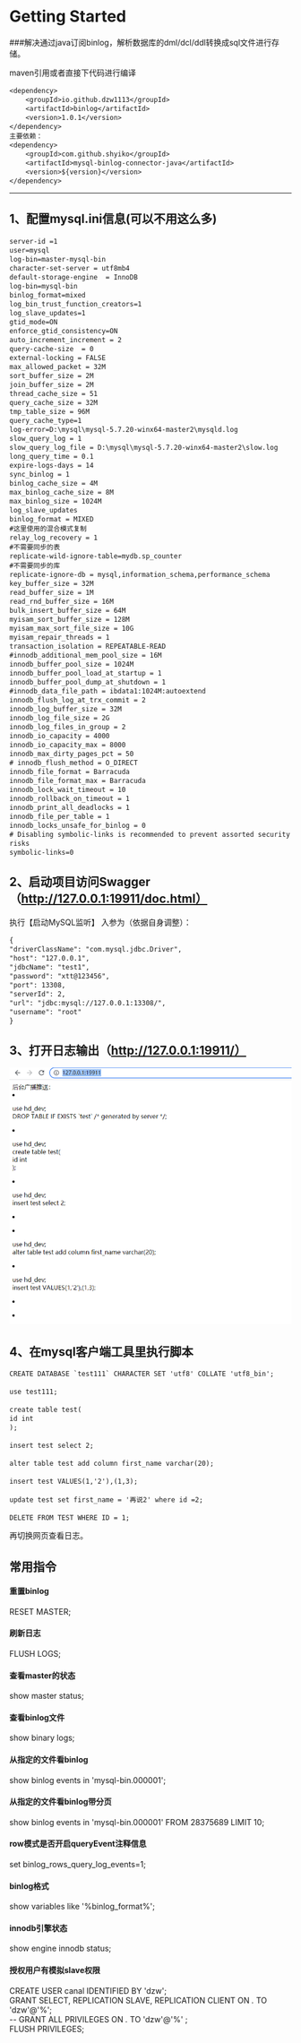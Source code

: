 # Getting Started

###解决通过java订阅binlog，解析数据库的dml/dcl/ddl转换成sql文件进行存储。

maven引用或者直接下代码进行编译

```
<dependency>
    <groupId>io.github.dzw1113</groupId>
    <artifactId>binlog</artifactId>
    <version>1.0.1</version>
</dependency>
主要依赖：
<dependency>
    <groupId>com.github.shyiko</groupId>
    <artifactId>mysql-binlog-connector-java</artifactId>
    <version>${version}</version>
</dependency>
```

---

## 1、配置mysql.ini信息(可以不用这么多)

```
server-id =1
user=mysql
log-bin=master-mysql-bin
character-set-server = utf8mb4
default-storage-engine  = InnoDB
log-bin=mysql-bin
binlog_format=mixed
log_bin_trust_function_creators=1
log_slave_updates=1
gtid_mode=ON
enforce_gtid_consistency=ON
auto_increment_increment = 2
query-cache-size  = 0
external-locking = FALSE
max_allowed_packet = 32M
sort_buffer_size = 2M
join_buffer_size = 2M
thread_cache_size = 51
query_cache_size = 32M
tmp_table_size = 96M
query_cache_type=1
log-error=D:\mysql\mysql-5.7.20-winx64-master2\mysqld.log
slow_query_log = 1
slow_query_log_file = D:\mysql\mysql-5.7.20-winx64-master2\slow.log
long_query_time = 0.1
expire-logs-days = 14
sync_binlog = 1
binlog_cache_size = 4M
max_binlog_cache_size = 8M
max_binlog_size = 1024M
log_slave_updates
binlog_format = MIXED
#这里使用的混合模式复制
relay_log_recovery = 1
#不需要同步的表
replicate-wild-ignore-table=mydb.sp_counter
#不需要同步的库
replicate-ignore-db = mysql,information_schema,performance_schema
key_buffer_size = 32M
read_buffer_size = 1M
read_rnd_buffer_size = 16M
bulk_insert_buffer_size = 64M
myisam_sort_buffer_size = 128M
myisam_max_sort_file_size = 10G
myisam_repair_threads = 1
transaction_isolation = REPEATABLE-READ
#innodb_additional_mem_pool_size = 16M
innodb_buffer_pool_size = 1024M
innodb_buffer_pool_load_at_startup = 1
innodb_buffer_pool_dump_at_shutdown = 1
#innodb_data_file_path = ibdata1:1024M:autoextend
innodb_flush_log_at_trx_commit = 2
innodb_log_buffer_size = 32M
innodb_log_file_size = 2G
innodb_log_files_in_group = 2
innodb_io_capacity = 4000
innodb_io_capacity_max = 8000
innodb_max_dirty_pages_pct = 50
# innodb_flush_method = O_DIRECT
innodb_file_format = Barracuda
innodb_file_format_max = Barracuda
innodb_lock_wait_timeout = 10
innodb_rollback_on_timeout = 1
innodb_print_all_deadlocks = 1
innodb_file_per_table = 1
innodb_locks_unsafe_for_binlog = 0
# Disabling symbolic-links is recommended to prevent assorted security risks
symbolic-links=0
```

## 2、启动项目访问Swagger（http://127.0.0.1:19911/doc.html）

执行【启动MySQL监听】 入参为（依据自身调整）：

```
{
"driverClassName": "com.mysql.jdbc.Driver",
"host": "127.0.0.1",
"jdbcName": "test1",
"password": "xtt@123456",
"port": 13308,
"serverId": 2,
"url": "jdbc:mysql://127.0.0.1:13308/",
"username": "root"
}
```

## 3、打开日志输出（http://127.0.0.1:19911/）

![Image](https://github.com/dzw1113/binlog/blob/master/log.png?raw=true)

## 4、在mysql客户端工具里执行脚本

```
CREATE DATABASE `test111` CHARACTER SET 'utf8' COLLATE 'utf8_bin';

use test111;

create table test(
id int
);

insert test select 2;

alter table test add column first_name varchar(20);

insert test VALUES(1,'2'),(1,3);

update test set first_name = '再说2' where id =2;

DELETE FROM TEST WHERE ID = 1;
```

再切换网页查看日志。

## 常用指令

#### 重置binlog

RESET MASTER;

#### 刷新日志

FLUSH LOGS;

#### 查看master的状态

show master status;

#### 查看binlog文件

show binary logs;

#### 从指定的文件看binlog

show binlog events in 'mysql-bin.000001';

#### 从指定的文件看binlog带分页

show binlog events in 'mysql-bin.000001' FROM 28375689 LIMIT 10;

#### row模式是否开启queryEvent注释信息

set binlog_rows_query_log_events=1;

#### binlog格式

show variables like '%binlog_format%';

#### innodb引擎状态

show engine innodb status;

#### 授权用户有模拟slave权限

CREATE USER canal IDENTIFIED BY 'dzw';  <br>
GRANT SELECT, REPLICATION SLAVE, REPLICATION CLIENT ON *.* TO 'dzw'@'%';<br>
-- GRANT ALL PRIVILEGES ON *.* TO 'dzw'@'%' ;<br>
FLUSH PRIVILEGES;<br>


